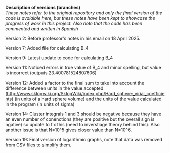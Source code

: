 **Description of versions (branches)**  
_These notes refer to the original repository and only the final version of the code is avaialble here, but these notes have been kept to showcase the progress of work in this project. Also note that the code has been commented and written in Spanish_  

Version 2: Before professor's notes in his email on 18 April 2025.

Version 7: Added file for calculating B_4

Version 9: Latest update to code for calculating B_4

Version 11: Noticed errors in true value of B_4 and minor spelling, but value is incorrect (outputs 23.400781524807606)

Version 12: Added a factor to the final sum to take into account the difference between units in the value accepted (http://www.sklogwiki.org/SklogWiki/index.php/Hard_sphere:_virial_coefficients) (in units of a hard sphere volume) and the units of the value calculated in the program (in units of sigma)

Version 14: Cluster integrals 1 and 3 should be negative because they have an even number of conenctions (they are positive but the overall sign is ngative) so update to fix this (need to inverstiage theory behind this). Also another issue is that N=10^5 gives closer value than N=10^6.

Version 19: Final version of logarithmic graphs, note that data was removed from CSV files to simplify them.
